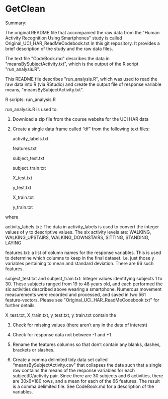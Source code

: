 GetClean
========

Summary: 

The original README file that accompanied the raw data from the "Human Activity Recognition Using Smartphones" study is called Original_UCI_HAR_ReadMeCodebook.txt in this git repository.  It provides a brief description of the study and the raw data files.    

The text file "CodeBook.md" describes the data in "meansBySubjectActivity.txt", which is the output of the R script "run_analysis.R".

This README file describes "run_analysis.R", which was used to read the raw data into R (via RStudio) and create the output file of response variable means, "meansBySubjectActivity.txt".

R scripts:  run_analysis.R

run_analysis.R is used to:

1.  Download a zip file from the course website for the UCI HAR data

2.  Create a single data frame called “df” from the following text files:

     activity_labels.txt

     features.txt 

     subject_test.txt     

     subject_train.txt

     X_test.txt

     y_test.txt

     X_train.txt  

     y_train.txt

where

activity_labels.txt:  The data in activity_labels is  used to convert the integer values of y to descriptive values.  The six activity levels are: WALKING, WALKING_UPSTAIRS, WALKING_DOWNSTAIRS, SITTING, STANDING, LAYING

features.txt: a list of column names for the response variables.  This is used to determine which columns to keep in the final dataset. i.e. just those y variables pertaining to mean and standard deviation.  There are 66 such features.

subject_test.txt and subject_train.txt:  Integer values identifying subjects 1 to 30.  These subjects ranged from 19 to 48 years old, and each performed the six activities described above wearing a smartphone. Numerous movement measurements were recorded and processed, and saved in two 561 feature-vectors.  Please see "Original_UCI_HAR_ReadMeCodebook.txt" for further details.   

X_test.txt, X_train.txt, y_test.txt, y_train.txt contain the 

3.  Check for missing values (there aren’t any in the data of interest) 

4.  Check for response data not between -1 and +1.

5.  Rename the features columns so that don’t contain any blanks, dashes, brackets or slashes.  

6.  Create a comma delimited tidy data set called “meansBySubjectActivity.csv” that collapses the data such that a single row contains the means of the response variables for each subjectID/activity pair.  Since there are 30 subjects and 6 activities, there are 30x6=180 rows, and a mean for each of the 66 features.  The result is a comma delimited file.  See CodeBook.md for a description of the variables. 


